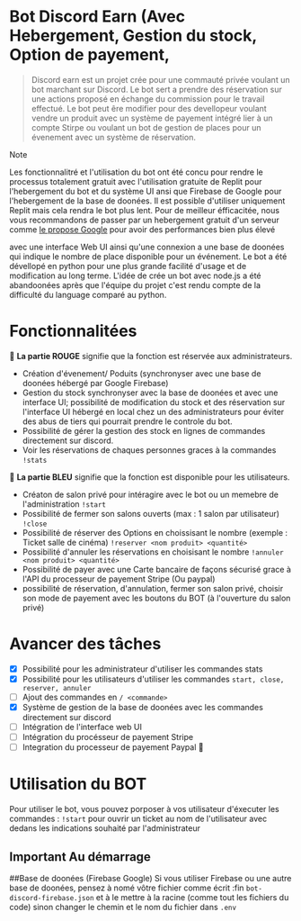 # Bot Discord Earn (Avec Hebergement, Gestion du stock, Option de payement, 
>Discord earn est un projet crée pour une commauté privée voulant un bot marchant sur Discord. Le bot sert a prendre des réservation sur une actions proposé en échange du commission pour le travail effectué. Le bot peut êre modifier pour des devellopeur voulant vendre un produit avec un système de payement intégré lier à un compte Stirpe ou voulant un bot de gestion de places pour un évenement avec un système de réservation.

> [!NOTE]
> Les fonctionnalitré et l'utilisation du bot ont été concu pour rendre le processus totalement gratuit avec l'utilisation gratuite de Replit pour l'hebergement du bot et du système UI ansi que Firebase de Google pour l'hebergement de la base de doonées. Il est possible d'utiliser uniquement Replit mais cela rendra le bot plus lent. Pour de  meilleur éfficacitée, nous vous recommandons de passer par un hebergement gratuit d'un serveur comme [le propose Google](https://cloud.google.com/free?hl=fr) pour avoir des performances bien plus élevé 

avec une interface Web UI ainsi qu'une connexion a une base de doonées qui indique le nombre de place disponible pour un événement. Le bot a été dévellopé en python pour une plus grande facilité d'usage et de modification au long terme. L'idée de crée un bot avec node.js a été abandoonées après que l'équipe du projet c'est rendu compte de la difficulté du language comparé au python.

# Fonctionnalitées
🔴 **La partie ROUGE** signifie que la fonction est réservée aux administrateurs.
- Création d'évenement/ Poduits (synchronyser avec une base de doonées hébergé par Google Firebase)
- Gestion du stock synchronyser avec la base de doonées et avec une interface UI; possibilité de modification du stock et des réservation sur l'interface UI hébergé en local chez un des administrateurs pour éviter des abus de tiers qui pourrait prendre le controle du bot.
- Possibilité de gérer la gestion des stock en lignes de commandes directement sur discord.
- Voir les réservations de chaques personnes graces à la commandes ```!stats```


🔵 **La partie BLEU** signifie que la fonction est disponible pour les utilisateurs.
- Créaton de salon privé pour intéragire avec le bot ou un memebre de l'administration ```!start```
- Possibilité de fermer son salons ouverts (max : 1 salon par utilisateur) ```!close```
- Possibilité de réserver des Options en choissisant le nombre (exemple : Ticket salle de cinéma) ```!reserver <nom produit> <quantité>```
- Possibilité d'annuler les réservations en choisisant le nombre ```!annuler <nom produit> <quantité>```
- Possibilité de payer avec une Carte bancaire de façons sécurisé grace à l'API du processeur de payement Stripe (Ou paypal)
- possibilité de réservation, d'annulation, fermer son salon privé, choisir son mode de payement avec les boutons du BOT (à l'ouverture du salon privé)


# Avancer des tâches 
- [x] Possibilité pour les administrateur d'utiliser les commandes stats
- [X] Possibilité pour les utilisateurs d'utiliser les commandes ```start, close, reserver, annuler```
- [ ] Ajout des commandes en ```/ <commande>```
- [x] Système de gestion de la base de doonées avec les commandes directement sur discord 
- [ ] Intégration de l'interface web UI
- [ ] Intégration du procésseur de payement Stripe
- [ ] Integration du processeur de payement Paypal  :tada:

# Utilisation du BOT
Pour utiliser le bot, vous pouvez porposer à vos utilisateur d'éxecuter les commandes : ```!start``` pour ouvrir un ticket au nom de l'utilisateur avec dedans les indications souhaité par l'administrateur
## Important Au démarrage

##Base de doonées (Firebase Google)
Si vous utiliser Firebase ou une autre base de doonées, pensez à nomé vôtre fichier comme écrit :fin ```bot-discord-firebase.json``` et à le mettre à la racine (comme tout les fichiers du code) sinon changer le chemin et le nom du fichier dans ```.env```
